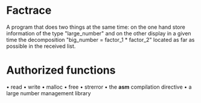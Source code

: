 # Factrace
A program that does two things at the same time: on the one hand store information of the type "large_number" and on the other display in a given time the decomposition "big_number = factor_1 * factor_2" located as far as possible in the received list.


# Authorized functions
• read
• write
• malloc
• free
• strerror
• the __asm__ compilation directive
• a large number management library
